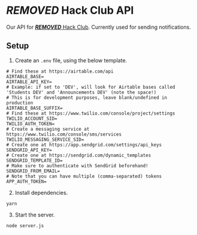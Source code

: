 # ***REMOVED*** Hack Club API

Our API for [***REMOVED*** Hack Club](https://***REMOVED***/rahs). Currently used for sending notifications.

## Setup

1. Create an `.env` file, using the below template.

```
# Find these at https://airtable.com/api
AIRTABLE_BASE=
AIRTABLE_API_KEY=
# Example: if set to 'DEV', will look for Airtable bases called 'Students DEV' and 'Announcements DEV' (note the space!)
# This is for development purposes, leave blank/undefined in production
AIRTABLE_BASE_SUFFIX=
# Find these at https://www.twilio.com/console/project/settings
TWILIO_ACCOUNT_SID=
TWILIO_AUTH_TOKEN=
# Create a messaging service at https://www.twilio.com/console/sms/services
TWILIO_MESSAGING_SERVICE_SID=
# Create one at https://app.sendgrid.com/settings/api_keys
SENDGRID_API_KEY=
# Create one at https://sendgrid.com/dynamic_templates
SENDGRID_TEMPLATE_ID=
# Make sure to authenticate with SendGrid beforehand!
SENDGRID_FROM_EMAIL=
# Note that you can have multiple (comma-separated) tokens
APP_AUTH_TOKEN=
```

2. Install dependencies.

```
yarn
```

3. Start the server.

```
node server.js
```

